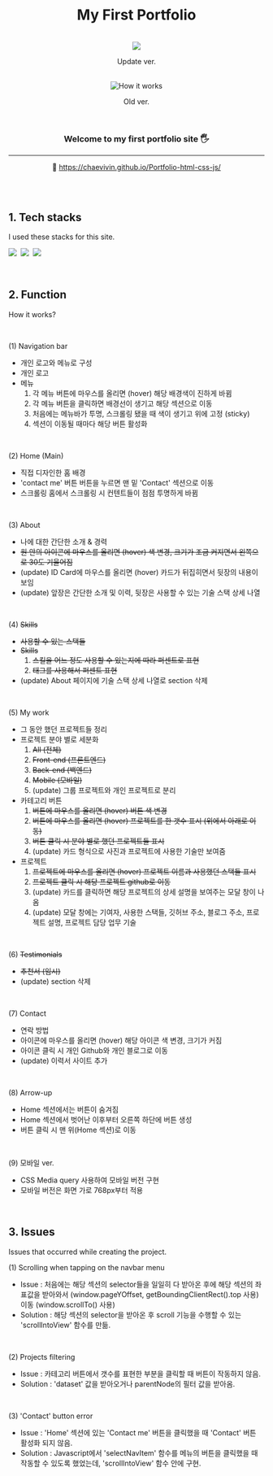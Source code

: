 <div align="center">
    <h1>My First Portfolio</h1>
    <br>
    <img src="https://user-images.githubusercontent.com/83055813/215501680-3cfe536a-0809-47aa-adf4-9ced73c0c4a4.gif" />
    <p> Update ver.</p>
    <br>
    <img src="https://user-images.githubusercontent.com/83055813/155542548-a56683dc-a2b2-4d51-ace6-dc8b87f18fa3.gif" alt="How it works"/>
    <p>Old ver.</p>

<br>

<h3>Welcome to my first portfolio site 🖐</h3>

<hr/>

🔗 https://chaevivin.github.io/Portfolio-html-css-js/

</div>

<br>
<br>

<h2>1. Tech stacks</h2>
<p>I used these stacks for this site.</p>
<p>
    <img src="https://img.shields.io/badge/HTML-E34F26?style=flat-square&logo=HTML5&logoColor=white"/>&nbsp <img src="https://img.shields.io/badge/CSS-1572B6?style=flat-square&logo=CSS3&logoColor=white"/>&nbsp <img src="https://img.shields.io/badge/JavaScript-F7DF1E?style=flat-square&logo=JavaScript&logoColor=white"/>
</p>

<br>

<h2>2. Function</h2>
<p>How it works?</p>

<br>

(1) Navigation bar

- 개인 로고와 메뉴로 구성
- 개인 로고
- 메뉴
    1. 각 메뉴 버튼에 마우스를 올리면 (hover) 해당 배경색이 진하게 바뀜
    2. 각 메뉴 버튼을 클릭하면 배경선이 생기고 해당 섹션으로 이동
    3. 처음에는 메뉴바가 투명, 스크롤링 됐을 때 색이 생기고 위에 고정 (sticky)
    4. 섹션이 이동될 때마다 해당 버튼 활성화

<br>

(2) Home (Main)
- 직접 디자인한 홈 배경
- 'contact me' 버튼
    버튼을 누르면 맨 밑 'Contact' 섹션으로 이동
- 스크롤링
    홈에서 스크롤링 시 컨텐트들이 점점 투명하게 바뀜

<br>

(3) About
- 나에 대한 간단한 소개 & 경력
- ~~원 안의 아이콘에 마우스를 올리면 (hover) 색 변경, 크기가 조금 커지면서 왼쪽으로 30도 기울어짐~~ 
- (update) ID Card에 마우스를 올리면 (hover) 카드가 뒤집히면서 뒷장의 내용이 보임
- (update) 앞장은 간단한 소개 및 이력, 뒷장은 사용할 수 있는 기술 스택 상세 나열

<br>


(4) ~~Skills~~
- ~~사용할 수 있는 스택들~~
- ~~Skills~~
    1. ~~스킬을 어느 정도 사용할 수 있는지에 따라 퍼센트로 표현~~
    2. ~~<div> 태그를 사용해서 퍼센트 표현~~
- (update) About 페이지에 기술 스택 상세 나열로 section 삭제

<br>

(5) My work
- 그 동안 했던 프로젝트들 정리 
- 프로젝트 분야 별로 세분화
    1. ~~All (전체)~~
    2. ~~Front-end (프론트엔드)~~
    3. ~~Back-end (백엔드)~~
    4. ~~Mobile (모바일)~~
    5. (update) 그룹 프로젝트와 개인 프로젝트로 분리
- 카테고리 버튼
    1. ~~버튼에 마우스를 올리면 (hover) 버튼 색 변경~~
    2. ~~버튼에 마우스를 올리면 (hover) 프로젝트를 한 갯수 표시 (위에서 아래로 이동)~~
    3. ~~버튼 클릭 시 분야 별로 했던 프로젝트들 표시~~
    4. (update) 카드 형식으로 사진과 프로젝트에 사용한 기술만 보여줌
- 프로젝트
    1. ~~프로젝트에 마우스를 올리면 (hover) 프로젝트 이름과 사용했던 스택들 표시~~
    2. ~~프로젝트 클릭 시 해당 프로젝트 github로 이동~~
    3. (update) 카드를 클릭하면 해당 프로젝트의 상세 설명을 보여주는 모달 창이 나옴
    4. (update) 모달 창에는 기여자, 사용한 스택들, 깃허브 주소, 블로그 주소, 프로젝트 설명, 프로젝트 담당 업무 기술

<br>

(6) ~~Testimonials~~
- ~~추천서 (임시)~~
- (update) section 삭제

<br>

(7) Contact
- 연락 방법
- 아이콘에 마우스를 올리면 (hover) 해당 아이콘 색 변경, 크기가 커짐
- 아이콘 클릭 시 개인 Github와 개인 블로그로 이동
- (update) 이력서 사이트 추가

<br>

(8) Arrow-up
- Home 섹션에서는 버튼이 숨겨짐
- Home 섹션에서 벗어난 이후부터 오른쪽 하단에 버튼 생성
- 버튼 클릭 시 맨 위(Home 섹션)로 이동

<br>

(9) 모바일 ver.
- CSS Media query 사용하여 모바일 버전 구현
- 모바일 버전은 화면 가로 768px부터 적용

<br>

<h2>3. Issues</h2>
Issues that occurred while creating the project.

<br>

(1) Scrolling when tapping on the navbar menu
- Issue : 처음에는 해당 섹션의 selector들을 일일히 다 받아온 후에 해당 섹션의 좌표값을 받아와서 (window.pageYOffset, getBoundingClientRect().top 사용) 이동 (window.scrollTo() 사용)
- Solution : 해당 섹션의 selector을 받아온 후 scroll 기능을 수행할 수 있는 'scrollIntoView' 함수를 만듦.

<br>

(2) Projects filtering

- Issue : 카테고리 버튼에서 갯수를 표현한 부분을 클릭할 때 버튼이 작동하지 않음.
- Solution : 'dataset' 값을 받아오거나 parentNode의 필터 값을 받아옴.

<br>

(3) 'Contact' button error
- Issue : 'Home' 섹션에 있는 'Contact me' 버튼을 클릭했을 때 'Contact' 버튼 활성화 되지 않음.
- Solution : Javascript에서 'selectNavItem' 함수를 메뉴의 버튼을 클릭했을 때 작동할 수 있도록 했었는데, 'scrollIntoView' 함수 안에 구현.

<br>